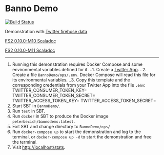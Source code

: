 # Banno Demo

[![Build Status](https://travis-ci.org/peterbecich/BannoDemo.svg?branch=master)](https://travis-ci.org/peterbecich/BannoDemo)

Demonstration with [Twitter firehose data](https://developer.twitter.com/en/docs/tweets/sample-realtime/overview/GET_statuse_sample)


[FS2 0.10.0-M10 Scaladoc](https://oss.sonatype.org/service/local/repositories/releases/archive/co/fs2/fs2-core_2.12/0.10.0-M10/fs2-core_2.12-0.10.0-M10-javadoc.jar/!/fs2/index.html)

[FS2 0.10.0-M11 Scaladoc](https://oss.sonatype.org/service/local/repositories/releases/archive/co/fs2/fs2-core_2.12/0.10.0-M11/fs2-core_2.12-0.10.0-M11-javadoc.jar/!/fs2/index.html)


------------

1. Running this demonstration requires Docker Compose and some environmental variables defined for it.
..1. Create a [Twitter App](https://apps.twitter.com/).
..2. Create a file `BannoDemo/ops/.env`.  Docker Compose will read this file for its environmental variables.
..3. Copy this template and the corresponding credentials from your Twitter App into the file `.env`:
	TWITTER_CONSUMER_TOKEN_KEY=
	TWITTER_CONSUMER_TOKEN_SECRET=
	TWITTER_ACCESS_TOKEN_KEY=
	TWITTER_ACCESS_TOKEN_SECRET=
2. Start SBT in `BannoDemo/`.
3. Run `test` in SBT.
4. Run `docker` in SBT to produce the Docker image `peterbecich/bannodemo:latest`.
5. Exit SBT and change directory to `BannoDemo/ops/`
6. Run `docker-compose up` to start the demonstration and log to the terminal, or `docker-compose up -d` to start the demonstration and free the terminal.
7. Visit [http://localhost/stats](http://localhost/stats).
